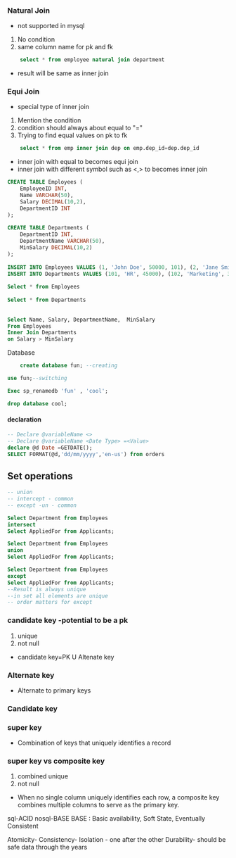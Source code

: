 ### Natural Join
- not supported in mysql
1. No condition
2. same column name for pk and fk
```sql
    select * from employee natural join department
```
- result will be same as inner join

### Equi Join
- special type of inner join
1. Mention the condition
2. condition should always about equal to "="
3. Trying to find equal values on pk to fk
``` sql
    select * from emp inner join dep on emp.dep_id=dep.dep_id
```
- inner join with equal to becomes equi join
- inner join with different symbol such as <,> to becomes inner join
```sql
CREATE TABLE Employees (
    EmployeeID INT,
    Name VARCHAR(50),
    Salary DECIMAL(10,2),
    DepartmentID INT
);
 
CREATE TABLE Departments (
    DepartmentID INT,
    DepartmentName VARCHAR(50),
    MinSalary DECIMAL(10,2)
);
 
INSERT INTO Employees VALUES (1, 'John Doe', 50000, 101), (2, 'Jane Smith', 40000, 102);
INSERT INTO Departments VALUES (101, 'HR', 45000), (102, 'Marketing', 35000);
 
Select * from Employees
 
Select * from Departments
 
 
Select Name, Salary, DepartmentName,  MinSalary
From Employees
Inner Join Departments 
on Salary > MinSalary
```

Database
```sql
    create database fun; --creating
```
```sql
use fun;--switching
```
```sql
Exec sp_renamedb 'fun' , 'cool';
```
```sql
drop database cool;
```
#### declaration
```sql
-- Declare @variableName <>
-- Declare @variableName <Date Type> =<Value>
declare @d Date =GETDATE();
SELECT FORMAT(@d,'dd/mm/yyyy','en-us') from orders
```
## Set operations

``` sql
-- union
-- intercept - common
-- except -un - common

Select Department from Employees
intersect
Select AppliedFor from Applicants;

Select Department from Employees
union
Select AppliedFor from Applicants;

Select Department from Employees
except
Select AppliedFor from Applicants;
--Result is always unique
--in set all elements are unique
-- order matters for except
```
### candidate key -potential to be a pk
1. unique
2. not null

- candidate key=PK U Altenate key

### Alternate key 
- Alternate to primary keys 

### Candidate key


### super key
- Combination of keys that uniquely identifies a record

### super key vs composite key
1. combined unique
2. not null
- When no single column uniquely identifies each row, a composite key combines multiple columns to serve as the primary key.

sql-ACID
nosql-BASE
BASE : Basic availability, Soft State, Eventually Consistent

Atomicity-
Consistency-
Isolation - one after the other
Durability- should be safe data through the years
